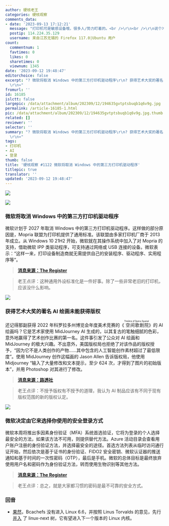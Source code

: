 ```yaml
---
author: 硬核老王
categories: 硬核观察
comments_data:
- date: '2023-09-13 17:12:21'
  message: "打印机可是敏感设备哦，很多人/势力盯着的。<br />\r\n<br />\r\n说个冷知识：用常规(激光/喷墨)打印机打印的纸质文件是可以追踪到打印机拥有者。一些举报者就是这么被发现的。"
  postip: 114.224.35.129
  username: 来自江苏无锡的 Firefox 117.0|Ubuntu 用户
count:
  commentnum: 1
  favtimes: 0
  likes: 0
  sharetimes: 0
  viewnum: 1345
date: '2023-09-12 19:48:47'
editorchoice: false
excerpt: "? 微软将取消 Windows 中的第三方打印机驱动程序\r\n? 获得艺术大奖的著名 AI 绘画未能获得版权\r\n? 微软决定由它来选择你使用的安全登录方式\r\n»
  \r\n»"
fromurl: ''
id: 16185
islctt: false
largepic: /data/attachment/album/202309/12/194635gvtptsbuqb1q6v9g.jpg
permalink: /article-16185-1.html
pic: /data/attachment/album/202309/12/194635gvtptsbuqb1q6v9g.jpg.thumb.jpg
related: []
reviewer: ''
selector: ''
summary: "? 微软将取消 Windows 中的第三方打印机驱动程序\r\n? 获得艺术大奖的著名 AI 绘画未能获得版权\r\n? 微软决定由它来选择你使用的安全登录方式\r\n»
  \r\n»"
tags:
- 打印机
- AI
- 登录
thumb: false
title: '硬核观察 #1122 微软将取消 Windows 中的第三方打印机驱动程序'
titlepic: true
translator: ''
updated: '2023-09-12 19:48:47'
---
```


![](/data/attachment/album/202309/12/194635gvtptsbuqb1q6v9g.jpg)


![](/data/attachment/album/202309/12/194645hgmrgtd6dh9hyytz.jpg)


### 微软将取消 Windows 中的第三方打印机驱动程序


微软计划于 2027 年取消 Windows 中的第三方打印机驱动程序。这样做的部分原因是，Mopria 联盟为打印机提供了通用标准。该联盟由多家打印机厂商于 2013 年成立。从 Windows 10 21H2 开始，微软就在其操作系统中加入了对 Mopria 的支持，借助微软 IPP 类驱动程序，可支持通过网络或 USB 连接的设备。微软表示：“这样一来，打印设备制造商就无需提供自己的安装程序、驱动程序、实用程序等”。



> 
> **[消息来源：The Register](https://www.theregister.com/2023/09/11/go_native_or_go_home/)**
> 
> 
> 



> 
> 老王点评：这种通用外设标准化是一件好事。除了一些非常老旧的打印机，应该没什么影响。
> 
> 
> 


![](/data/attachment/album/202309/12/194813bsuzqsi3islxqqix.jpg)


### 获得艺术大奖的著名 AI 绘画未能获得版权


还记得那副获得 2022 年科罗拉多州博览会年度美术竞赛的《<ruby> 空间歌剧院 <rt>  Théâtre d'Opéra Spatial </rt></ruby>》的 AI 绘画吗？它是艺术家使用 MidJourney AI 生成的，以其复古的笔触细腻的色彩，意外地赢得了艺术创作比赛的第一名。这件事引发了公众对 AI 绘画和 MidJourney 的极大兴趣。不出意外，美国版权局也拒绝了对该作品的版权授予，“因为它不是人类创作的产物……其中包含的人工智能创作素材超过了最低限度”。使用 MidJourney 创作这幅画的 Jason Allen 告诉版权局，他使用 Midjourney “输入了大量修改和文本提示，至少 624 次，才得到了图片的初始版本”，并用 Photoshop 对其进行了修改。



> 
> **[消息来源：路透社](https://www.reuters.com/legal/litigation/us-copyright-office-denies-protection-another-ai-created-image-2023-09-06/)**
> 
> 
> 



> 
> 老王点评：不授予版权有不授予的道理，我认为 AI 制品应该有不同于现有版权范围的新的版权认定。
> 
> 
> 


![](/data/attachment/album/202309/12/194829z269v2wprbk5p7pp.jpg)


### 微软决定由它来选择你使用的安全登录方式


微软本周将推出多因素身份验证（MFA）系统首选验证，它将为登录的个人选择最安全的方法，如果该方法不可用，则提供替代方法。Azure 活动目录会查看用户账户注册的身份验证方法，并选择最安全的途径。首选方法列表从临时访问通行证开始，然后依次是基于证书的身份验证、FIDO2 安全密钥、微软认证器的推送通知和基于时间的一次性密码（OTP），最后是手机。微软的总体目标是最终放弃使用用户名和密码作为身份验证方法，转而使用生物识别等其他方法。



> 
> **[消息来源：The Register](https://www.theregister.com/2023/05/18/microsoft_azure_system_authentication/)**
> 
> 
> 



> 
> 老王点评：总之，就是大家都习惯的密码是最不可靠的安全方式。
> 
> 
> 


### 回音


* [果然](/article-16172-1.html)，Bcachefs 没有进入 Linux 6.6，并按照 Linus Torvalds 的意见，先行 [并入](https://www.phoronix.com/news/Bcachefs-In-Linux-Next) 了 linux-next 树，它有望进入下一个版本的 Linux 内核。
